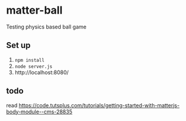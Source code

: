 # matter-ball
 Testing physics based ball game

## Set up

1. `npm install`
2. `node server.js`
3. http://localhost:8080/


## todo

read https://code.tutsplus.com/tutorials/getting-started-with-matterjs-body-module--cms-28835